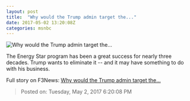 ```yaml
---
layout: post
title:  "Why would the Trump admin target the..."
date: 2017-05-02 13:20:08Z
categories: msnbc
---
```


![Why would the Trump admin target the...](http://www.msnbc.com/sites/msnbc/files/styles/ratio--1_91-1--1200x630/public/afp_nj542.jpg?itok=LAQqY6TE)

The Energy Star program has been a great success for nearly three decades. Trump wants to eliminate it -- and it may have something to do with his business.


Full story on F3News: [Why would the Trump admin target the...](http://www.f3nws.com/n/USFDrC)

> Posted on: Tuesday, May 2, 2017 6:20:08 PM
